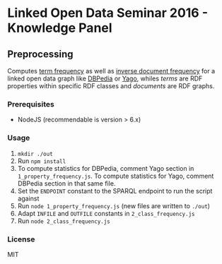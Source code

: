 # Linked Open Data Seminar 2016 - Knowledge Panel
## Preprocessing
Computes [term frequency](https://en.wikipedia.org/wiki/Tf%E2%80%93idf) as well as [inverse document frequency](https://en.wikipedia.org/wiki/Tf%E2%80%93idf) for a linked open data graph like [DBPedia](http://dbpedia.org) or [Yago](http://yago-knowledge.org), whiles _terms_ are RDF properties within specific RDF classes and _documents_ are RDF graphs.
### Prerequisites
- NodeJS (recommendable is version > 6.x)

### Usage
1. `mkdir ./out`
2. Run `npm install`
3. To compute statistics for DBPedia, comment Yago section in `1_property_frequency.js`. To compute statistics for Yago, comment DBPedia section in that same file.
4. Set the `ENDPOINT` constant to the SPARQL endpoint to run the script against
5. Run `node 1_property_frequency.js` (new files are written to `./out`)
6. Adapt `INFILE` and `OUTFILE` constants in `2_class_frequency.js`
7. Run `node 2_class_frequency.js`

### License
MIT